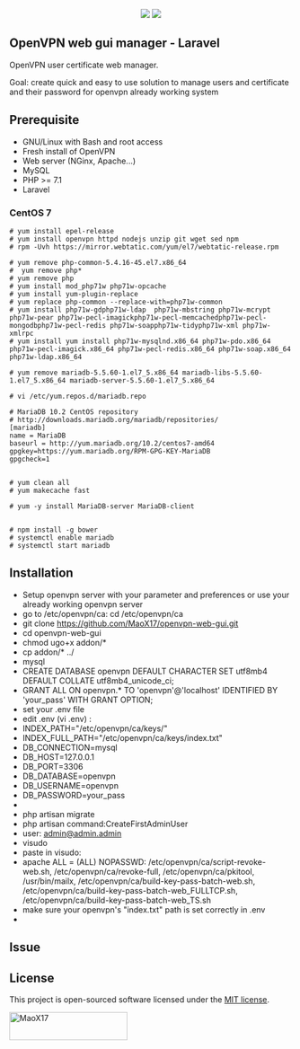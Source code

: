 <p align="center">
<img src="https://laravel.com/assets/img/components/logo-laravel.svg">
<img src="https://docs.openvpn.net/wp-content/uploads/ovpntech_logo-s.png">

</p>

## OpenVPN web gui manager - Laravel

OpenVPN user certificate web manager.

Goal: create quick and easy to use solution to manage users and certificate and their password for openvpn already working system

## Prerequisite

* GNU/Linux with Bash and root access
* Fresh install of OpenVPN
* Web server (NGinx, Apache...)
* MySQL
* PHP >= 7.1
* Laravel

### CentOS 7
````
# yum install epel-release
# yum install openvpn httpd nodejs unzip git wget sed npm
# rpm -Uvh https://mirror.webtatic.com/yum/el7/webtatic-release.rpm

# yum remove php-common-5.4.16-45.el7.x86_64
#  yum remove php*
# yum remove php
# yum install mod_php71w php71w-opcache
# yum install yum-plugin-replace
# yum replace php-common --replace-with=php71w-common
# yum install php71w-gdphp71w-ldap  php71w-mbstring php71w-mcrypt php71w-pear php71w-pecl-imagickphp71w-pecl-memcachedphp71w-pecl-mongodbphp71w-pecl-redis php71w-soapphp71w-tidyphp71w-xml php71w-xmlrpc
# yum install yum install php71w-mysqlnd.x86_64 php71w-pdo.x86_64 php71w-pecl-imagick.x86_64 php71w-pecl-redis.x86_64 php71w-soap.x86_64 php71w-ldap.x86_64

# yum remove mariadb-5.5.60-1.el7_5.x86_64 mariadb-libs-5.5.60-1.el7_5.x86_64 mariadb-server-5.5.60-1.el7_5.x86_64
  
# vi /etc/yum.repos.d/mariadb.repo

# MariaDB 10.2 CentOS repository
# http://downloads.mariadb.org/mariadb/repositories/
[mariadb]
name = MariaDB
baseurl = http://yum.mariadb.org/10.2/centos7-amd64
gpgkey=https://yum.mariadb.org/RPM-GPG-KEY-MariaDB
gpgcheck=1


# yum clean all
# yum makecache fast

# yum -y install MariaDB-server MariaDB-client


# npm install -g bower
# systemctl enable mariadb
# systemctl start mariadb
````


## Installation

* Setup openvpn server with your parameter and preferences or use your already working openvpn server
* go to /etc/openvpn/ca: cd /etc/openvpn/ca
* git clone https://github.com/MaoX17/openvpn-web-gui.git
* cd openvpn-web-gui
* chmod ugo+x addon/*
* cp addon/* ../
* mysql
* CREATE DATABASE openvpn DEFAULT CHARACTER SET utf8mb4 DEFAULT COLLATE utf8mb4_unicode_ci;
* GRANT ALL ON openvpn.* TO 'openvpn'@'localhost'  IDENTIFIED BY 'your_pass' WITH GRANT OPTION;
* set your .env file
* edit .env  (vi .env) :
* INDEX_PATH="/etc/openvpn/ca/keys/"
* INDEX_FULL_PATH="/etc/openvpn/ca/keys/index.txt"
* DB_CONNECTION=mysql
* DB_HOST=127.0.0.1
* DB_PORT=3306
* DB_DATABASE=openvpn
* DB_USERNAME=openvpn
* DB_PASSWORD=your_pass
* 
* php artisan migrate
* php artisan command:CreateFirstAdminUser
* user: admin@admin.admin
* visudo
* paste in visudo:
* apache ALL = (ALL) NOPASSWD: /etc/openvpn/ca/script-revoke-web.sh, /etc/openvpn/ca/revoke-full, /etc/openvpn/ca/pkitool, /usr/bin/mailx, /etc/openvpn/ca/build-key-pass-batch-web.sh, /etc/openvpn/ca/build-key-pass-batch-web_FULLTCP.sh, /etc/openvpn/ca/build-key-pass-batch-web_TS.sh
* make sure your openvpn's "index.txt" path is set correctly in .env
* 

## Issue






## License

This project is open-sourced software licensed under the [MIT license](https://opensource.org/licenses/MIT).

<p><a href="https://www.buymeacoffee.com/MaoX17"> <img align="left" src="https://cdn.buymeacoffee.com/buttons/v2/default-yellow.png" height="50" width="210" alt="MaoX17" /></a></p><br><br>
